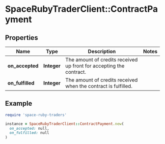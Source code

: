 # SpaceRubyTraderClient::ContractPayment

## Properties

| Name | Type | Description | Notes |
| ---- | ---- | ----------- | ----- |
| **on_accepted** | **Integer** | The amount of credits received up front for accepting the contract. |  |
| **on_fulfilled** | **Integer** | The amount of credits received when the contract is fulfilled. |  |

## Example

```ruby
require 'space-ruby-traders'

instance = SpaceRubyTraderClient::ContractPayment.new(
  on_accepted: null,
  on_fulfilled: null
)
```


